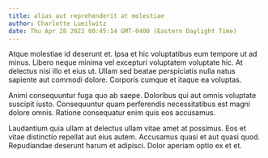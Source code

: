 ```yaml
---
title: alias aut reprehenderit at molestiae
author: Charlotte Lueilwitz
date: Thu Apr 28 2022 00:45:14 GMT-0400 (Eastern Daylight Time)
---
```

Atque molestiae id deserunt et. Ipsa et hic voluptatibus eum tempore ut ad minus. Libero neque minima vel excepturi voluptatem voluptate hic. At delectus nisi illo et eius ut. Ullam sed beatae perspiciatis nulla natus sapiente aut commodi dolore. Corporis cumque et itaque ea voluptas.

 Animi consequuntur fuga quo ab saepe. Doloribus qui aut omnis voluptate suscipit iusto. Consequuntur quam perferendis necessitatibus est magni dolore omnis. Ratione consequatur enim quis eos accusamus.

 Laudantium quia ullam at delectus ullam vitae amet at possimus. Eos et vitae distinctio repellat aut eius autem. Accusamus quasi et aut quasi quod. Repudiandae deserunt harum et adipisci. Dolor aperiam optio ex et et.